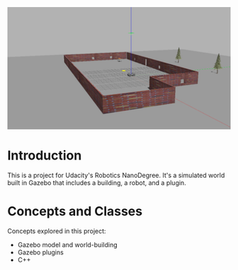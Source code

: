 ![](Screenshot%202020-06-03%20at%207.37.32%20PM.png)
# Introduction

This is a project for Udacity's Robotics NanoDegree. It's a simulated world built in Gazebo that includes a building, a robot, and a plugin.

# Concepts and Classes
Concepts explored in this project:

- Gazebo model and world-building
- Gazebo plugins
- C++

